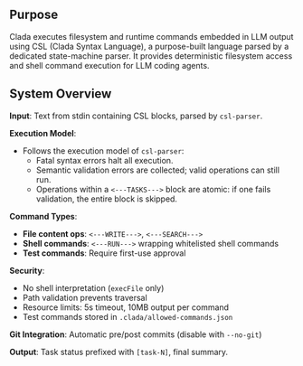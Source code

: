 ## Purpose

Clada executes filesystem and runtime commands embedded in LLM output using CSL (Clada Syntax Language), a purpose-built language parsed by a dedicated state-machine parser. It provides deterministic filesystem access and shell command execution for LLM coding agents.

## System Overview

**Input**: Text from stdin containing CSL blocks, parsed by `csl-parser`.

**Execution Model**: 
- Follows the execution model of `csl-parser`:
  - Fatal syntax errors halt all execution.
  - Semantic validation errors are collected; valid operations can still run.
  - Operations within a `<---TASKS--->` block are atomic: if one fails validation, the entire block is skipped.

**Command Types**:
- **File content ops**: `<---WRITE--->`, `<---SEARCH--->`
- **Shell commands**: `<---RUN--->` wrapping whitelisted shell commands
- **Test commands**: Require first-use approval

**Security**:
- No shell interpretation (`execFile` only)
- Path validation prevents traversal
- Resource limits: 5s timeout, 10MB output per command
- Test commands stored in `.clada/allowed-commands.json`

**Git Integration**: Automatic pre/post commits (disable with `--no-git`)

**Output**: Task status prefixed with `[task-N]`, final summary.